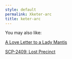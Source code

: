 ```yaml
---
style: default
permalink: Xketer-arc
title: keter-arc
---
```

You may also like:

[A Love Letter to a Lady Mantis](http://scp-wiki.net/a-love-letter-to-a-lady-mantis)

[SCP-2409: Lost Precinct](http://scp-wiki.net/scp-2409)
